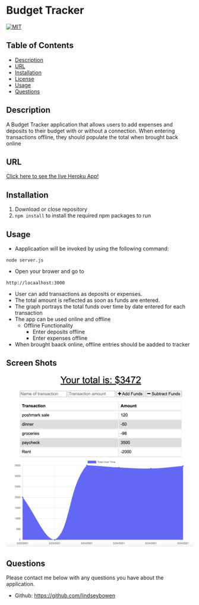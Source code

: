 # Budget Tracker
[![MIT](https://img.shields.io/badge/License-MIT-yellow.svg)](https://opensource.org/licenses/MIT)
## Table of Contents
* [Description](#description)
* [URL](#url)
* [Installation](#installation)
* [License](#license)
* [Usage](#usage)
* [Questions](#questions)
## Description 
A Budget Tracker application that allows users to add expenses and deposits to their budget with or without a connection. When entering transactions offline, they should populate the total when brought back online
## URL
[Click here to see the live Heroku App!](https://vast-island-62654.herokuapp.com/)
## Installation
1. Download or close repository 
2. ```npm install``` to install the required npm packages to run 
## Usage
* Aapplicaation will be invoked by using the following command:
```
node server.js
```
* Open your brower and go to 
```
http://locaalhost:3000
```
* User can add transactions as deposits or expenses.
* The total amount is reflected as soon as funds are entered.
* The graph portrays the total funds over time by date entered for each transaction
* The app can be used online and offline
    * Offline Functionality 
        * Enter deposits offline 
        * Enter expenses offline
* When brought baack online, offline entries should be aadded to tracker
## Screen Shots 
![](Budgetpic1.png)
![](Budgetpic.png)
## Questions
Please contact me below with any questions you have about the application.
* Github: https://github.com/lindseybowen
